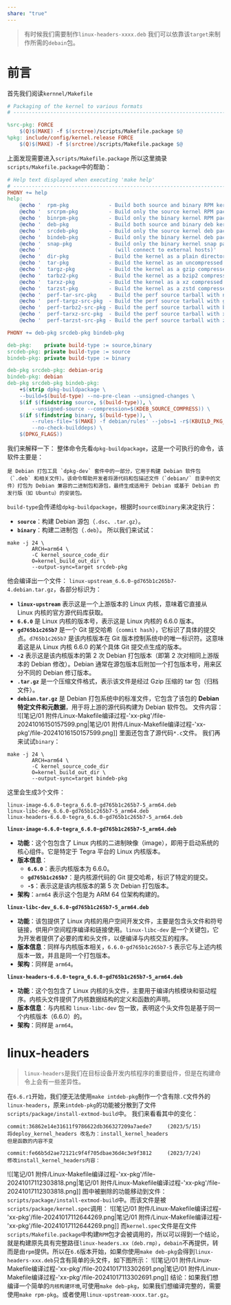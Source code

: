 ```yaml
---
share: "true"
---
```

> 有时候我们需要制作`linux-headers-xxxx.deb`
> 我们可以依靠该`target`来制作所需的`debain`包。

# 前言
首先我们阅读`kernnel/Makefile`
```makefile
# Packaging of the kernel to various formats
# ---------------------------------------------------------------------------

%src-pkg: FORCE
	$(Q)$(MAKE) -f $(srctree)/scripts/Makefile.package $@
%pkg: include/config/kernel.release FORCE
	$(Q)$(MAKE) -f $(srctree)/scripts/Makefile.package $@
```
上面发现需要进入`scripts/Makefile.package`
所以这里摘录`scripts/Makefile.package`中的帮助：
```makefile
# Help text displayed when executing 'make help'
# ---------------------------------------------------------------------------
PHONY += help
help:
	@echo '  rpm-pkg             - Build both source and binary RPM kernel packages'
	@echo '  srcrpm-pkg          - Build only the source kernel RPM package'
	@echo '  binrpm-pkg          - Build only the binary kernel RPM package'
	@echo '  deb-pkg             - Build both source and binary deb kernel packages'
	@echo '  srcdeb-pkg          - Build only the source kernel deb package'
	@echo '  bindeb-pkg          - Build only the binary kernel deb package'
	@echo '  snap-pkg            - Build only the binary kernel snap package'
	@echo '                        (will connect to external hosts)'
	@echo '  dir-pkg             - Build the kernel as a plain directory structure'
	@echo '  tar-pkg             - Build the kernel as an uncompressed tarball'
	@echo '  targz-pkg           - Build the kernel as a gzip compressed tarball'
	@echo '  tarbz2-pkg          - Build the kernel as a bzip2 compressed tarball'
	@echo '  tarxz-pkg           - Build the kernel as a xz compressed tarball'
	@echo '  tarzst-pkg          - Build the kernel as a zstd compressed tarball'
	@echo '  perf-tar-src-pkg    - Build the perf source tarball with no compression'
	@echo '  perf-targz-src-pkg  - Build the perf source tarball with gzip compression'
	@echo '  perf-tarbz2-src-pkg - Build the perf source tarball with bz2 compression'
	@echo '  perf-tarxz-src-pkg  - Build the perf source tarball with xz compression'
	@echo '  perf-tarzst-src-pkg - Build the perf source tarball with zst compression'

PHONY += deb-pkg srcdeb-pkg bindeb-pkg

deb-pkg:    private build-type := source,binary
srcdeb-pkg: private build-type := source
bindeb-pkg: private build-type := binary

deb-pkg srcdeb-pkg: debian-orig
bindeb-pkg: debian
deb-pkg srcdeb-pkg bindeb-pkg:
	+$(strip dpkg-buildpackage \
	--build=$(build-type) --no-pre-clean --unsigned-changes \
	$(if $(findstring source, $(build-type)), \
		--unsigned-source --compression=$(KDEB_SOURCE_COMPRESS)) \
	$(if $(findstring binary, $(build-type)), \
		--rules-file='$(MAKE) -f debian/rules' --jobs=1 -r$(KBUILD_PKG_ROOTCMD) -a$$(cat debian/arch), \
		--no-check-builddeps) \
	$(DPKG_FLAGS))
```
我们来解释一下：
整体命令先看`dpkg-buildpackage`，这是一个可执行的命令，该软件主要是：
```text
是 Debian 打包工具 `dpkg-dev` 套件中的一部分，它用于构建 Debian 软件包（`.deb` 和相关文件）。该命令帮助开发者将源代码和包描述文件（`debian/` 目录中的文件）打包为 Debian 兼容的二进制包和源包，最终生成适用于 Debian 或基于 Debian 的发行版（如 Ubuntu）的安装包。
```
`build-type`会传递给`dpkg-buildpackage`，根据时`source或binary`来决定执行：
- **`source`**：构建 Debian 源包（`.dsc`、`.tar.gz`）。
- **`binary`**：构建二进制包（`.deb`）。
所以我们来试试：
```shell
make -j 24 \
        ARCH=arm64 \
        -C kernel_source_code_dir
        O=kernel_build_out_dir \
        --output-sync=target srcdeb-pkg
```
他会编译出一个文件：
`linux-upstream_6.6.0-gd765b1c265b7-4.debian.tar.gz`，各部分标识为：
+ **`linux-upstream`** 表示这是一个上游版本的 Linux 内核，意味着它直接从 Linux 内核的官方源代码库获取。
+ **`6.6.0`** 是 Linux 内核的版本号，表示这是 Linux 内核的 6.6.0 版本。
+ **`gd765b1c265b7`** 是一个 Git 提交哈希（`commit hash`），它标识了具体的提交点。`d765b1c265b7` 是该内核版本在 Git 版本控制系统中的唯一标识符。这意味着这是从 Linux 内核 6.6.0 的某个具体 Git 提交点生成的版本。
+ **`-2`** 表示这是该内核版本的第 2 次 Debian 打包版本（即第 2 次对相同上游版本的 Debian 修改）。Debian 通常在源包版本后附加一个打包版本号，用来区分不同的 Debian 修订版本。
+ **`.tar.gz`** 是一个压缩文件格式，表示该文件是经过 Gzip 压缩的 tar 包（归档文件）。
+ **`debian.tar.gz`** 是 Debian 打包系统中的标准文件，它包含了该包的 **Debian 特定文件和元数据**，用于将上游的源代码构建为 Debian 软件包。
文件内容：
![[笔记/01 附件/Linux-Makefile编译过程-'xx-pkg'/file-20241016150157599.png|笔记/01 附件/Linux-Makefile编译过程-'xx-pkg'/file-20241016150157599.png]]
里面还包含了源代码`*.c`文件。
我们再来试试`binary`：
```shell
make -j 24 \
        ARCH=arm64 \
        -C kernel_source_code_dir
        O=kernel_build_out_dir \
        --output-sync=target bindeb-pkg
```
这里会生成3个文件：
```shell
linux-image-6.6.0-tegra_6.6.0-gd765b1c265b7-5_arm64.deb
linux-libc-dev_6.6.0-gd765b1c265b7-5_arm64.deb
linux-headers-6.6.0-tegra_6.6.0-gd765b1c265b7-5_arm64.deb
```
**`linux-image-6.6.0-tegra_6.6.0-gd765b1c265b7-5_arm64.deb`**
- **功能**：这个包包含了 Linux 内核的二进制映像（image），即用于启动系统的核心组件。它是特定于 Tegra 平台的 Linux 内核版本。
- **版本信息**：
    - **`6.6.0`**：表示内核版本为 6.6.0。
    - **`gd765b1c265b7`**：是内核源代码的 Git 提交哈希，标识了特定的提交。
    - **`-5`**：表示这是该内核版本的第 5 次 Debian 打包版本。
- **架构**：`arm64` 表示这个包是为 ARM 64 位架构构建的。

**`linux-libc-dev_6.6.0-gd765b1c265b7-5_arm64.deb`**
- **功能**：该包提供了 Linux 内核的用户空间开发文件，主要是包含头文件和符号链接，供用户空间程序编译和链接使用。`linux-libc-dev` 是一个关键包，它为开发者提供了必要的库和头文件，以便编译与内核交互的程序。
- **版本信息**：同样与内核版本相关，`6.6.0-gd765b1c265b7-5` 表示它与上述内核版本一致，并且是同一个打包版本。
- **架构**：同样是 `arm64`。

**`linux-headers-6.6.0-tegra_6.6.0-gd765b1c265b7-5_arm64.deb`**
- **功能**：这个包包含了 Linux 内核的头文件，主要用于编译内核模块和驱动程序。内核头文件提供了内核数据结构的定义和函数的声明。
- **版本信息**：与内核和 `linux-libc-dev` 包一致，表明这个头文件包是基于同一个内核版本（6.6.0）的。
- **架构**：同样是 `arm64`。

# linux-headers
> `linux-headers`是我们在目标设备开发内核程序的重要组件，但是在构建命令上会有一些差异性。

在`6.6.r1`开始，我们便无法使用`make intdeb-pkg`制作一个含有除`.C`文件外的`linux-headers`，原来`intdeb-pkg`的功能被分散到了文件`scripts/package/install-extmod-build`中。
我们来看看其中的变化：
```git
commit:36862e14e31611f9786622db366327209a7aede7		(2023/5/15)
将deploy_kernel_headers 改名为：install_kernel_headers 
但是函数的内容不变

commit:fe66b5d2ae72121c9f4f705dbae36d4c3e9f3812		(2023/7/24)
修改install_kernel_headers内容：
```
![[笔记/01 附件/Linux-Makefile编译过程-'xx-pkg'/file-20241017112303818.png|笔记/01 附件/Linux-Makefile编译过程-'xx-pkg'/file-20241017112303818.png]]
图中被删除的功能移动到文件：`scripts/package/install-extmod-build`中。而该文件是被`scripts/package/kernel.spec`调用：
![[笔记/01 附件/Linux-Makefile编译过程-'xx-pkg'/file-20241017112644269.png|笔记/01 附件/Linux-Makefile编译过程-'xx-pkg'/file-20241017112644269.png]]
而`kernel.spec`文件是在文件`scripts/Makefile.package`中构建`RPM`包才会被调用的，所以可以得到一个结论，就是构建原先具有完整路径`linux-headers.xx（deb.rmp）`，`debain`不再提供，转而是由`rpm`提供。所以在`6.6`版本开始，如果你使用`make deb-pkg`会得到`linux-headers-xxx.deb`只含有简单的头文件，如下图所示：
![[笔记/01 附件/Linux-Makefile编译过程-'xx-pkg'/file-20241017113302691.png|笔记/01 附件/Linux-Makefile编译过程-'xx-pkg'/file-20241017113302691.png]]
结论：如果我们想编译一个简单的`内核构建环境`,可使用`make deb-pkg`，如果我们想编译完整的，需要使用`make rpm-pkg`。或者使用`linux-upstream-xxxx.tar.gz`。
